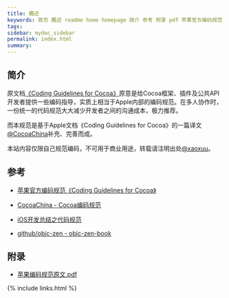 ```yaml
---
title: 概述
keywords: 首页 概述 readme home homepage 简介 参考 附录 pdf 苹果官方编码规范
tags:
sidebar: mydoc_sidebar
permalink: index.html
summary:
---
```


## 简介

原文档[《Coding Guidelines for Cocoa》](https://developer.apple.com/library/mac/#documentation/Cocoa/Conceptual/CodingGuidelines/CodingGuidelines.html)原意是给Cocoa框架、插件及公共API开发者提供一些编码指导，实质上相当于Apple内部的编码规范。在多人协作时，一份统一的代码规范大大减少开发者之间的沟通成本，极力推荐。

而本规范是基于Apple文档《Coding Guidelines for Cocoa》的一篇译文[@CocoaChina](http://www.cocoachina.com/ios/20150908/13335.html)补充、完善而成。

本站内容仅限自己规范编码，不可用于商业用途，转载请注明出处[@xaoxuu](http://coder.xaoxuu.com)。


## 参考

- [苹果官方编码规范《Coding Guidelines for Cocoa》](https://developer.apple.com/library/content/documentation/Cocoa/Conceptual/CodingGuidelines)

- [CocoaChina - Cocoa编码规范](http://www.cocoachina.com/ios/20150908/13335.html)

- [iOS开发总结之代码规范](http://www.jianshu.com/p/414bb5a53139)

- [github/objc-zen - objc-zen-book](https://github.com/objc-zen/objc-zen-book)

## 附录

- [苹果编码规范原文.pdf](assets/Apple-Coding-Guidelines-for-Cocoa.pdf)

{% include links.html %}
